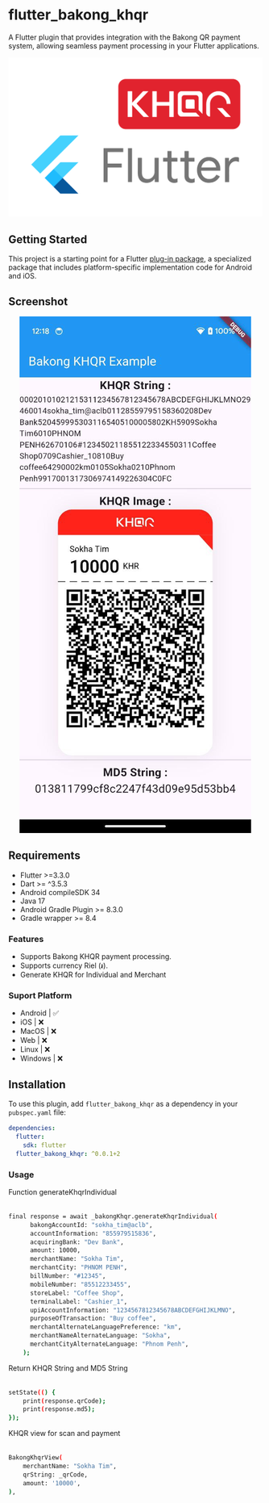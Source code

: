 # flutter_bakong_khqr

A Flutter plugin that provides integration with the Bakong QR payment system, allowing seamless payment processing in your Flutter applications.

<div align="center">
    <img src="https://raw.githubusercontent.com/sokhatim/flutter_bakong_khqr/main/assets/banner.png" alt="Screenshot" />
</div>

## Getting Started

This project is a starting point for a Flutter [plug-in package](https://flutter.dev/to/develop-plugins), a specialized package that includes platform-specific implementation code for Android and iOS.

## Screenshot

<div align="center">
    <img src="https://raw.githubusercontent.com/sokhatim/flutter_bakong_khqr/main/assets/screenshot.jpg" alt="Screenshot" />
</div>

## Requirements

- Flutter >=3.3.0
- Dart >= ^3.5.3
- Android compileSDK 34
- Java 17
- Android Gradle Plugin >= 8.3.0
- Gradle wrapper >= 8.4


### Features

- Supports Bakong KHQR payment processing.
- Supports currency Riel (៛).
- Generate KHQR for Individual and Merchant

### Suport Platform

- Android   | ✅
- iOS       | ❌
- MacOS     | ❌
- Web       | ❌
- Linux     | ❌
- Windows   | ❌


## Installation

To use this plugin, add `flutter_bakong_khqr` as a dependency in your `pubspec.yaml` file:

```yaml
dependencies:
  flutter:
    sdk: flutter
  flutter_bakong_khqr: ^0.0.1+2
```


### Usage

Function generateKhqrIndividual

```bash

final response = await _bakongKhqr.generateKhqrIndividual(
      bakongAccountId: "sokha_tim@aclb",
      accountInformation: "855979515836",
      acquiringBank: "Dev Bank",
      amount: 10000,
      merchantName: "Sokha Tim",
      merchantCity: "PHNOM PENH",
      billNumber: "#12345",
      mobileNumber: "85512233455",
      storeLabel: "Coffee Shop",
      terminalLabel: "Cashier_1",
      upiAccountInformation: "1234567812345678ABCDEFGHIJKLMNO",
      purposeOfTransaction: "Buy coffee",
      merchantAlternateLanguagePreference: "km",
      merchantNameAlternateLanguage: "Sokha",
      merchantCityAlternateLanguage: "Phnom Penh",
    );

```

Return KHQR String and MD5 String

```bash

setState(() {
    print(response.qrCode);
    print(response.md5);
});

```


KHQR view for scan and payment

```bash

BakongKhqrView(
    merchantName: "Sokha Tim",
    qrString: _qrCode,
    amount: '10000',
),

```
